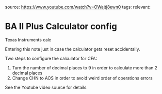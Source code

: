 source: https://www.youtube.com/watch?v=OWajtj8ewn0
tags: 
relevant:

# BA II Plus Calculator config
Texas Instruments calc

Entering this note just in case the calculator gets reset accidentally.

Two steps to configure the calculator for CFA:
1. Turn the number of decimal places to 9 in order to calculate more than 2 decimal places
2. Change CHN to AOS in order to avoid weird order of operations errors

See the Youtube video source for details
